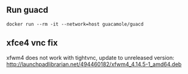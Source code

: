 
## Run guacd
```
docker run --rm -it --network=host guacamole/guacd
```

## xfce4 vnc fix
xfwm4 does not work with tightvnc, update to unreleased version:
http://launchpadlibrarian.net/494460182/xfwm4_4.14.5-1_amd64.deb

